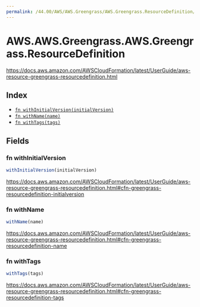 ```yaml
---
permalink: /44.00/AWS/AWS.Greengrass/AWS.Greengrass.ResourceDefinition/
---
```


# AWS.AWS.Greengrass.AWS.Greengrass.ResourceDefinition

https://docs.aws.amazon.com/AWSCloudFormation/latest/UserGuide/aws-resource-greengrass-resourcedefinition.html

## Index

* [`fn withInitialVersion(initialVersion)`](#fn-withinitialversion)
* [`fn withName(name)`](#fn-withname)
* [`fn withTags(tags)`](#fn-withtags)

## Fields

### fn withInitialVersion

```ts
withInitialVersion(initialVersion)
```

https://docs.aws.amazon.com/AWSCloudFormation/latest/UserGuide/aws-resource-greengrass-resourcedefinition.html#cfn-greengrass-resourcedefinition-initialversion

### fn withName

```ts
withName(name)
```

https://docs.aws.amazon.com/AWSCloudFormation/latest/UserGuide/aws-resource-greengrass-resourcedefinition.html#cfn-greengrass-resourcedefinition-name

### fn withTags

```ts
withTags(tags)
```

https://docs.aws.amazon.com/AWSCloudFormation/latest/UserGuide/aws-resource-greengrass-resourcedefinition.html#cfn-greengrass-resourcedefinition-tags